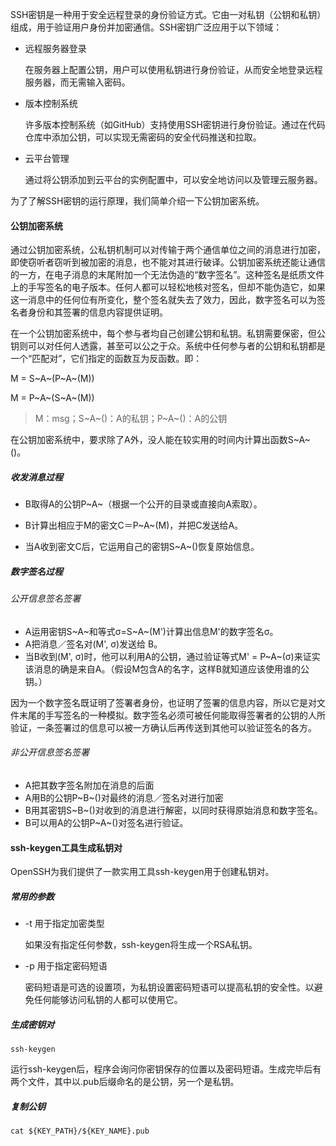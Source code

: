 SSH密钥是一种用于安全远程登录的身份验证方式。它由一对私钥（公钥和私钥）组成，用于验证用户身份并加密通信。SSH密钥广泛应用于以下领域：

-  远程服务器登录

    在服务器上配置公钥，用户可以使用私钥进行身份验证，从而安全地登录远程服务器，而无需输入密码。

- 版本控制系统

    许多版本控制系统（如GitHub）支持使用SSH密钥进行身份验证。通过在代码仓库中添加公钥，可以实现无需密码的安全代码推送和拉取。

- 云平台管理

    通过将公钥添加到云平台的实例配置中，可以安全地访问以及管理云服务器。

为了了解SSH密钥的运行原理，我们简单介绍一下公钥加密系统。



#### 公钥加密系统

通过公钥加密系统，公私钥机制可以对传输于两个通信单位之间的消息进行加密，即使窃听者窃听到被加密的消息，也不能对其进行破译。公钥加密系统还能让通信的一方，在电子消息的末尾附加一个无法伪造的“数字签名”。这种签名是纸质文件上的手写签名的电子版本。任何人都可以轻松地核对签名，但却不能伪造它，如果这一消息中的任何位有所变化，整个签名就失去了效力，因此，数字签名可以为签名者身份和其签署的信息内容提供证明。

在一个公钥加密系统中，每个参与者均自己创建公钥和私钥。私钥需要保密，但公钥则可以对任何人透露，甚至可以公之于众。系统中任何参与者的公钥和私钥都是一个“匹配对”，它们指定的函数互为反函数。即：

M = S~A~(P~A~(M))

M = P~A~(S~A~(M))

> M：msg；S~A~()：A的私钥；P~A~()：A的公钥

在公钥加密系统中，要求除了A外，没人能在较实用的时间内计算出函数S~A~()。

##### 收发消息过程

- B取得A的公钥P~A~（根据一个公开的目录或直接向A索取）。

- B计算出相应于M的密文C＝P~A~(M)，并把C发送给A。
- 当A收到密文C后，它运用自己的密钥S~A~()恢复原始信息。

##### 数字签名过程

###### 公开信息签名签署

- A运用密钥S~A~和等式σ=S~A~(M')计算出信息M'的数字签名σ。
- A把消息／签名对(M', σ)发送给 B。
- 当B收到(M', σ)时，他可以利用A的公钥，通过验证等式M' = P~A~(σ)来证实该消息的确是来自A。（假设M包含A的名字，这样B就知道应该使用谁的公钥。）

因为一个数字签名既证明了签署者身份，也证明了签署的信息内容，所以它是对文件末尾的手写签名的一种模拟。数字签名必须可被任何能取得签署者的公钥的人所验证，一条签署过的信息可以被一方确认后再传送到其他可以验证签名的各方。

###### 非公开信息签名签署

- A把其数字签名附加在消息的后面
- A用B的公钥P~B~()对最终的消息／签名对进行加密
- B用其密钥S~B~()对收到的消息进行解密，以同时获得原始消息和数字签名。
- B可以用A的公钥P~A~()对签名进行验证。



#### ssh-keygen工具生成私钥对

OpenSSH为我们提供了一款实用工具ssh-keygen用于创建私钥对。

##### 常用的参数

- -t 用于指定加密类型

    如果没有指定任何参数，ssh-keygen将生成一个RSA私钥。

- -p 用于指定密码短语

    密码短语是可选的设置项，为私钥设置密码短语可以提高私钥的安全性。以避免任何能够访问私钥的人都可以使用它。

##### 生成密钥对

```shell
ssh-keygen
```

运行ssh-keygen后，程序会询问你密钥保存的位置以及密码短语。生成完毕后有两个文件，其中以.pub后缀命名的是公钥，另一个是私钥。

##### 复制公钥

```shell
cat ${KEY_PATH}/${KEY_NAME}.pub
```

